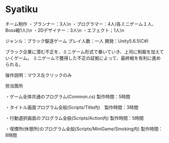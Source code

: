 # Syatiku
チーム制作
・プランナー：3人\n
・プログラマー：4人(各ミニゲーム１人、Boss戦1人)\n
・2Dデザイナー：3人\n
・エフェクト；1人\n

ジャンル：ブラック駆逐ゲーム
プレイ人数：一人
開発：Unity5.6.5(C#)

ブラック企業に潜む不正を、ミニゲーム形式で暴いていき、上司に制裁を加えていくゲーム。
ミニゲームで獲得した不正の証拠によって、最終戦を有利に進められる。

操作説明：マウス左クリックのみ

担当箇所

・ゲーム全体共通のプログラム(Common.cs) 製作時間：5時間

・タイトル画面プログラム全般(Scripts/Title内)　製作時間：3時間

・行動選択画面のプログラム全般(Scripts/Action内)  製作時間：5時間

・喫煙所(休憩所)のプログラム全般(Scripts/MiniGame/Smoking内)  製作時間：8時間
